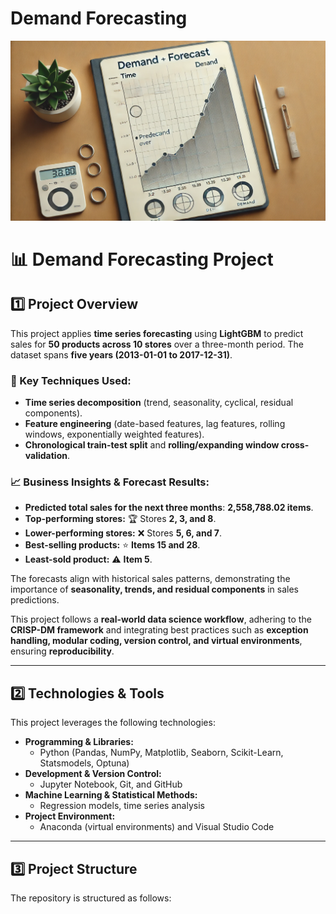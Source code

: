 # Demand Forecasting

![Demand Forecasting](Demand_picture.webp)

# 📊 Demand Forecasting Project  

## 1️⃣ Project Overview  
This project applies **time series forecasting** using **LightGBM** to predict sales for **50 products across 10 stores** over a three-month period. The dataset spans **five years (2013-01-01 to 2017-12-31)**.  

### 🔹 Key Techniques Used:
- **Time series decomposition** (trend, seasonality, cyclical, residual components).  
- **Feature engineering** (date-based features, lag features, rolling windows, exponentially weighted features).  
- **Chronological train-test split** and **rolling/expanding window cross-validation**.  

### 📈 Business Insights & Forecast Results:
- **Predicted total sales for the next three months**: **2,558,788.02 items**.  
- **Top-performing stores:** 🏆 Stores **2, 3, and 8**.  
- **Lower-performing stores:** ❌ Stores **5, 6, and 7**.  
- **Best-selling products:** ⭐ **Items 15 and 28**.  
- **Least-sold product:** ⚠️ **Item 5**.  

The forecasts align with historical sales patterns, demonstrating the importance of **seasonality, trends, and residual components** in sales predictions.  

This project follows a **real-world data science workflow**, adhering to the **CRISP-DM framework** and integrating best practices such as **exception handling, modular coding, version control, and virtual environments**, ensuring **reproducibility**.  

---

## 2️⃣ Technologies & Tools  
This project leverages the following technologies:  
- **Programming & Libraries:**  
  - Python (Pandas, NumPy, Matplotlib, Seaborn, Scikit-Learn, Statsmodels, Optuna)  
- **Development & Version Control:**  
  - Jupyter Notebook, Git, and GitHub  
- **Machine Learning & Statistical Methods:**  
  - Regression models, time series analysis  
- **Project Environment:**  
  - Anaconda (virtual environments) and Visual Studio Code  

---

## 3️⃣ Project Structure  
The repository is structured as follows:  

